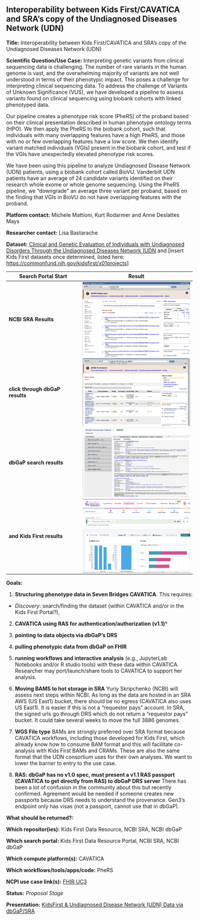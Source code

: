 ## Interoperability between Kids First/CAVATICA and SRA’s copy of the Undiagnosed Diseases Network (UDN)

**Title:** Interoperability between Kids First/CAVATICA and SRA’s copy of the Undiagnosed Diseases Network (UDN)

**Scientific Question/Use Case:** Interpreting genetic variants from clinical sequencing data is challenging. The number of rare variants in the human genome is vast, and the overwhelming majority of variants are not well understood in terms of their phenotypic impact. This poses a challenge for interpreting clinical sequencing data. To address the challenge of Variants of Unknown Significance (VUS), we have developed a pipeline to assess variants found on clinical sequencing using biobank cohorts with linked phenotyped data.

Our pipeline creates a phenotype risk score (PheRS) of the proband based on their clinical presentation described in human phenotype ontology terms (HPO). We then apply the PheRS to the biobank cohort, such that individuals with many overlapping features have a high PheRS, and those with no or few overlapping features have a low score. We then identify variant matched individuals (VGIs) present in the biobank cohort, and test if the VGIs have unexpectedly elevated phenotype risk scores. 

We have been using this pipeline to analyze Undiagnosed Disease Network (UDN) patients, using a biobank cohort called BioVU. Vanderbilt UDN patients have an average of 24 candidate variants identified on their research whole exome or whole genome sequencing. Using the PheRS pipeline, we “downgrade” an average three variant per proband, based on the finding that VGIs in BioVU do not have overlapping features with the proband.  

**Platform contact:**  Michele Mattioni, Kurt Rodarmer and Anne Deslattes Mays

**Researcher contact:** Lisa Bastarache

**Dataset:** [Clinical and Genetic Evaluation of Individuals with Undiagnosed Disorders Through the Undiagnosed Diseases Network (UDN](https://www.ncbi.nlm.nih.gov/projects/gap/cgi-bin/study.cgi?study_id=phs001232.v3.p2) and [insert Kids First datasets once determined, listed here: https://commonfund.nih.gov/kidsfirst/x01projects] 

| **Search Portal Start**  |  **Result** |
|---|---|
| **NCBI SRA Results** | <img src="https://github.com/NIH-NCPI/NCPI_use_case_tracker/blob/main/assets/SRA_orofacial_cleft.png" width=300 align=right> |
| **click through dbGaP results** | <img src="https://github.com/NIH-NCPI/NCPI_use_case_tracker/blob/main/assets/dbGaP%20Orofacial%20Cleft%20route%20from%20SRA.png" width=300 align=right> |
| **dbGaP search results** | <img src="https://github.com/NIH-NCPI/NCPI_use_case_tracker/blob/main/assets/dbGaPAdvancedSearchOrofacialCleft.png" width=300 align=right> |
| **and Kids First results** | <img src="https://github.com/NIH-NCPI/NCPI_use_case_tracker/blob/main/assets/KidsFirstSearchResults.png" width=300 align=right> |

**Goals:**

1. **Structuring phenotype data in Seven Bridges CAVATICA**.  This requires:

* *Discovery*: search/finding the dataset (within CAVATICA and/or in the Kids First Portal?),

2. **CAVATICA using RAS for authentication/authorization (v1.1)***

3. **pointing to data objects via dbGaP’s DRS**

4. **pulling phenotypic data from dbGaP on FHIR**

5. **running workflows and interactive analysis** (e.g., JupyterLab Notebooks and/or R studio tools) with these data within CAVATICA. Researcher may port/launch/share tools to CAVATICA to support her analysis.  

6. **Moving BAMS to hot storage in SRA** Yuriy Skripchenko (NCBI) will assess next steps within NCBI. As long as the data are hosted in an SRA AWS (US East1) bucket, there should be no egress (CAVATICA also uses US East1). It is easier if this is not a “requestor pays” account. In SRA, the signed urls go through DRS which do not return a “requestor pays” bucket. It could take several weeks to move the full 3886 genomes.  

7. **WGS File type**  BAMs are strongly preferred over SRA format because CAVATICA workflows, including those developed for Kids First, which already know how to consume BAM format and this will facilitate co-analysis with Kids First BAMs and CRAMs. These are also the same format that the UDN consortium uses for their own analyses. We want to lower the barrier to entry to the use case.  

8. **RAS: dbGaP has no v1.0 spec, must present a v1.1 RAS passport (CAVATICA to get directly from RAS) to dbGaP DRS server** There has been a lot of confusion in the community about this but recently confirmed. Agreement would be needed if someone creates new passports because DRS needs to understand the provenance. Gen3’s endpoint only has visas (not a passport, cannot use that in dbGaP).  

**What should be returned?:** 

**Which repositor(ies):**  Kids First Data Resource, NCBI SRA, NCBI dbGaP

**Which search portal:**  Kids First Data Resource Portal, NCBI SRA, NCBI dbGaP

**Which compute platform(s):** CAVATICA

**Which workflows/tools/apps/code:** PheRS

**NCPI use case link(s):** [FHIR UC3](https://github.com/NIH-NCPI/NCPI_use_case_tracker/issues/18)

**Status:**  *Proposal Stage*

**Presentation:** [KidsFirst & Undiagnosed Disease Network (UDN) Data via dbGaP/SRA](https://github.com/NIH-NCPI/NCPI_use_case_tracker/blob/main/assets/UDN%20Interop.pdf)


